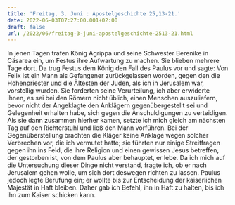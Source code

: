 ```yaml
---
title: 'Freitag, 3. Juni : Apostelgeschichte 25,13-21.'
date: 2022-06-03T07:27:00.001+02:00
draft: false
url: /2022/06/freitag-3-juni-apostelgeschichte-2513-21.html
---
```


In jenen Tagen trafen König Agrippa und seine Schwester Berenike in Cäsarea ein, um Festus ihre Aufwartung zu machen. Sie blieben mehrere Tage dort. Da trug Festus dem König den Fall des Paulus vor und sagte: Von Felix ist ein Mann als Gefangener zurückgelassen worden, gegen den die Hohenpriester und die Ältesten der Juden, als ich in Jerusalem war, vorstellig wurden. Sie forderten seine Verurteilung, ich aber erwiderte ihnen, es sei bei den Römern nicht üblich, einen Menschen auszuliefern, bevor nicht der Angeklagte den Anklägern gegenübergestellt sei und Gelegenheit erhalten habe, sich gegen die Anschuldigungen zu verteidigen. Als sie dann zusammen hierher kamen, setzte ich mich gleich am nächsten Tag auf den Richterstuhl und ließ den Mann vorführen. Bei der Gegenüberstellung brachten die Kläger keine Anklage wegen solcher Verbrechen vor, die ich vermutet hatte; sie führten nur einige Streitfragen gegen ihn ins Feld, die ihre Religion und einen gewissen Jesus betreffen, der gestorben ist, von dem Paulus aber behauptet, er lebe. Da ich mich auf die Untersuchung dieser Dinge nicht verstand, fragte ich, ob er nach Jerusalem gehen wolle, um sich dort deswegen richten zu lassen. Paulus jedoch legte Berufung ein; er wollte bis zur Entscheidung der kaiserlichen Majestät in Haft bleiben. Daher gab ich Befehl, ihn in Haft zu halten, bis ich ihn zum Kaiser schicken kann.
